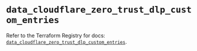 # `data_cloudflare_zero_trust_dlp_custom_entries`

Refer to the Terraform Registry for docs: [`data_cloudflare_zero_trust_dlp_custom_entries`](https://registry.terraform.io/providers/cloudflare/cloudflare/5.10.0/docs/data-sources/zero_trust_dlp_custom_entries).
